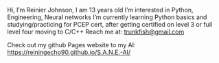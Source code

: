 Hi, I’m Reinier Johnson, I am 13 years old
I’m interested in Python, Engineering, Neural networks
I’m currently learning Python basics and studying/practicing for PCEP cert, after getting certified on level 3 or full level four moving to C/C++
Reach me at: trunkfish@gmail.com

Check out my github Pages website to my AI: https://reiningecho90.github.io/S.A.N.E.-AI/

<!---
Reiningecho90/Reiningecho90 is a ✨ special ✨ repository because its `README.md` (this file) appears on your GitHub profile.
You can click the Preview link to take a look at your changes.
--->
